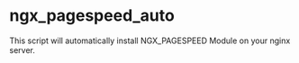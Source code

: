 # ngx_pagespeed_auto
This script will automatically install NGX_PAGESPEED Module on your nginx server.
